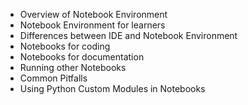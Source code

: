 * Overview of Notebook Environment
* Notebook Environment for learners
* Differences between IDE and Notebook Environment
* Notebooks for coding
* Notebooks for documentation
* Running other Notebooks
* Common Pitfalls
* Using Python Custom Modules in Notebooks